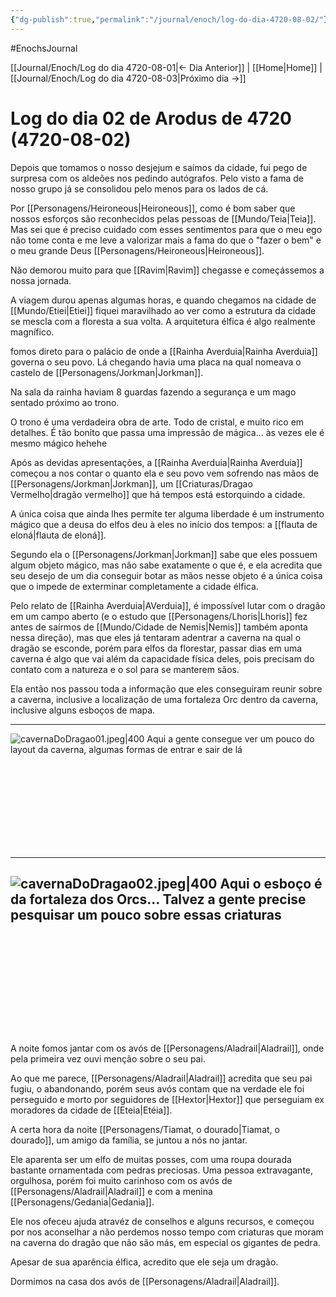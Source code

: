 ```yaml
---
{"dg-publish":true,"permalink":"/journal/enoch/log-do-dia-4720-08-02/"}
---
```


#EnochsJournal 

[[Journal/Enoch/Log do dia 4720-08-01\|<- Dia Anterior]] | [[Home\|Home]] | [[Journal/Enoch/Log do dia 4720-08-03\|Próximo dia ->]]

# Log do dia 02 de Arodus de 4720 (4720-08-02)
Depois que tomamos o nosso desjejum e saímos da cidade, fui pego de surpresa com os aldeões nos pedindo autógrafos. Pelo visto a fama de nosso grupo já se consolidou pelo menos para os lados de cá.

Por [[Personagens/Heironeous\|Heironeous]], como é bom saber que nossos esforços são reconhecidos pelas pessoas de [[Mundo/Teia\|Teia]]. Mas sei que é preciso cuidado com esses sentimentos para que o meu ego não tome conta e me leve a valorizar mais a fama do que o "fazer o bem" e o meu grande Deus [[Personagens/Heironeous\|Heironeous]].

Não demorou muito para que [[Ravim\|Ravim]] chegasse e começássemos a nossa jornada.

A viagem durou apenas algumas horas, e quando chegamos na cidade de [[Mundo/Etiei\|Etiei]] fiquei maravilhado ao ver como a estrutura da cidade se mescla com a floresta a sua volta. A arquitetura élfica é algo realmente magnífico.

fomos direto para o palácio de onde a [[Rainha Averduia\|Rainha Averduia]] governa o seu povo. Lá chegando havia uma placa na qual nomeava o castelo de [[Personagens/Jorkman\|Jorkman]].

Na sala da rainha haviam 8 guardas fazendo a segurança e um mago sentado próximo ao trono.

O trono é uma verdadeira obra de arte. Todo de cristal, e muito rico em detalhes. É tão bonito que passa uma impressão de mágica... às vezes ele é mesmo mágico hehehe

Após as devidas apresentações, a [[Rainha Averduia\|Rainha Averduia]] começou a nos contar o quanto ela e seu povo vem sofrendo nas mãos de [[Personagens/Jorkman\|Jorkman]], um [[Criaturas/Dragao Vermelho\|dragão vermelho]] que há tempos está estorquindo a cidade.

A única coisa que ainda lhes permite ter alguma liberdade é um instrumento mágico que a deusa do elfos deu à eles no início dos tempos: a [[flauta de eloná\|flauta de eloná]].

Segundo ela o [[Personagens/Jorkman\|Jorkman]] sabe que eles possuem algum objeto mágico, mas não sabe exatamente o que é, e ela acredita que seu desejo de um dia conseguir botar as mãos nesse objeto é a única coisa que o impede de exterminar completamente a cidade élfica.

Pelo relato de [[Rainha Averduia\|AVerduia]], é impossível lutar com o dragão em um campo aberto (e o estudo que [[Personagens/Lhoris\|Lhoris]] fez antes de saírmos de [[Mundo/Cidade de Nemis\|Nemis]] também aponta nessa direção), mas que eles já tentaram adentrar a caverna na qual o dragão se esconde, porém para elfos da florestar, passar dias em uma caverna é algo que vai além da capacidade física deles, pois precisam do contato com a natureza e o sol para se manterem sãos.

Ela então nos passou toda a informação que eles conseguiram reunir sobre a caverna, inclusive a localização de uma fortaleza Orc dentro da caverna, inclusive alguns esboços de mapa.

---

<span class="rightimg"><span class="smallimg"> ![cavernaDoDragao01.jpeg|400](/img/user/files/cavernaDoDragao01.jpeg)</span></span> Aqui a gente consegue ver um pouco do layout da caverna, algumas formas de entrar e sair de lá

<br><br><br><br><br><br><br><br>

---
<span class="rightimg"><span class="smallimg"> ![cavernaDoDragao02.jpeg|400](/img/user/files/cavernaDoDragao02.jpeg)</span></span>  Aqui o esboço é da fortaleza dos Orcs... Talvez a gente precise pesquisar um pouco sobre essas criaturas 
<br><br><br><br><br><br><br><br>
---
A noite fomos jantar com os avós de [[Personagens/Aladrail\|Aladrail]], onde pela primeira vez ouvi menção sobre o seu pai.

Ao que me parece, [[Personagens/Aladrail\|Aladrail]] acredita que seu pai fugiu, o abandonando, porém seus avós contam que na verdade ele foi perseguido e morto por seguidores de [[Hextor\|Hextor]] que perseguiam ex moradores da cidade de [[Eteia\|Etéia]].

A certa hora da noite [[Personagens/Tiamat, o dourado\|Tiamat, o dourado]], um amigo da família, se juntou a nós no jantar. 

Ele aparenta ser um elfo de muitas posses, com uma roupa dourada bastante ornamentada com pedras preciosas. Uma pessoa extravagante, orgulhosa, porém foi muito carinhoso com os avós de [[Personagens/Aladrail\|Aladrail]] e com a menina [[Personagens/Gedania\|Gedania]].

Ele nos ofeceu ajuda atravéz de conselhos e alguns recursos, e começou por nos aconselhar a não perdemos nosso tempo com criaturas que moram na caverna do dragão que não são más, em especial os gigantes de pedra.

Apesar de sua aparência élfica, acredito que ele seja um dragão.

Dormimos na casa dos avós de [[Personagens/Aladrail\|Aladrail]].